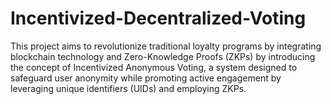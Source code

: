 # Incentivized-Decentralized-Voting
This project aims to revolutionize traditional loyalty programs by integrating blockchain technology and Zero-Knowledge Proofs (ZKPs) by introducing the concept of Incentivized Anonymous Voting, a system designed to safeguard user anonymity while promoting active engagement by leveraging unique identifiers (UIDs) and employing ZKPs.
